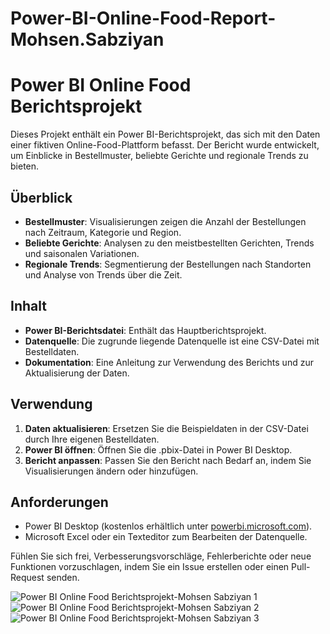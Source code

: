 # Power-BI-Online-Food-Report-Mohsen.Sabziyan

# Power BI Online Food Berichtsprojekt

Dieses Projekt enthält ein Power BI-Berichtsprojekt, das sich mit den Daten einer fiktiven Online-Food-Plattform befasst. Der Bericht wurde entwickelt, um Einblicke in Bestellmuster, beliebte Gerichte und regionale Trends zu bieten.

## Überblick

- **Bestellmuster**: Visualisierungen zeigen die Anzahl der Bestellungen nach Zeitraum, Kategorie und Region.
- **Beliebte Gerichte**: Analysen zu den meistbestellten Gerichten, Trends und saisonalen Variationen.
- **Regionale Trends**: Segmentierung der Bestellungen nach Standorten und Analyse von Trends über die Zeit.

## Inhalt

- **Power BI-Berichtsdatei**: Enthält das Hauptberichtsprojekt.
- **Datenquelle**: Die zugrunde liegende Datenquelle ist eine CSV-Datei mit Bestelldaten.
- **Dokumentation**: Eine Anleitung zur Verwendung des Berichts und zur Aktualisierung der Daten.

## Verwendung

1. **Daten aktualisieren**: Ersetzen Sie die Beispieldaten in der CSV-Datei durch Ihre eigenen Bestelldaten.
2. **Power BI öffnen**: Öffnen Sie die .pbix-Datei in Power BI Desktop.
3. **Bericht anpassen**: Passen Sie den Bericht nach Bedarf an, indem Sie Visualisierungen ändern oder hinzufügen.

## Anforderungen

- Power BI Desktop (kostenlos erhältlich unter [powerbi.microsoft.com](https://powerbi.microsoft.com/)).
- Microsoft Excel oder ein Texteditor zum Bearbeiten der Datenquelle.



Fühlen Sie sich frei, Verbesserungsvorschläge, Fehlerberichte oder neue Funktionen vorzuschlagen, indem Sie ein Issue erstellen oder einen Pull-Request senden.

![Power BI Online Food Berichtsprojekt-Mohsen Sabziyan 1](https://github.com/MrPersia/Power-BI-Online-Food-Berichtsprojekt-Mohsen.Sabziyan/assets/137727283/209a9523-ddc6-4684-870f-9eac60f22588)
![Power BI Online Food Berichtsprojekt-Mohsen Sabziyan 2](https://github.com/MrPersia/Power-BI-Online-Food-Berichtsprojekt-Mohsen.Sabziyan/assets/137727283/ae9bf046-b636-4b22-9744-923c835b14cd)
![Power BI Online Food Berichtsprojekt-Mohsen Sabziyan 3](https://github.com/MrPersia/Power-BI-Online-Food-Berichtsprojekt-Mohsen.Sabziyan/assets/137727283/e5af4890-3f0a-4298-82fc-fc66f79a6af4)












